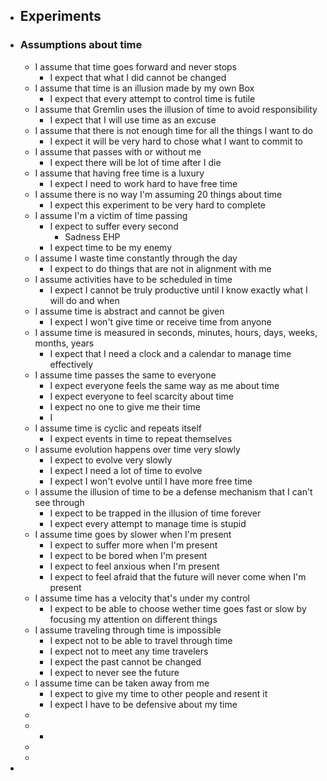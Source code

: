 - ## Experiments
- ### Assumptions about time
	- I assume that time goes forward and never stops
		- I expect that what I did cannot be changed
	- I assume that time is an illusion made by my own Box
		- I expect that every attempt to control time is futile
	- I assume that Gremlin uses the illusion of time to avoid responsibility
		- I expect that I will use time as an excuse
	- I assume that there is not enough time for all the things I want to do
		- I expect it will be very hard to chose what I want to commit to
	- I assume that passes with or without me
		- I expect there will be lot of time after I die
	- I assume that having free time is a luxury
		- I expect I need to work hard to have free time
	- I assume there is no way I'm assuming 20 things about time
		- I expect this experiment to be very hard to complete
	- I assume I'm a victim of time passing
		- I expect to suffer every second
			- Sadness EHP
		- I expect time to be my enemy
	- I assume I waste time constantly through the day
		- I expect to do things that are not in alignment with me
	- I assume activities have to be scheduled in time
		- I expect I cannot be truly productive until I know exactly what I will do and when
	- I assume time is abstract and cannot be given
		- I expect I won't give time or receive time from anyone
	- I assume time is measured in seconds, minutes, hours, days, weeks, months, years
		- I expect that I need a clock and a calendar to manage time effectively
	- I assume time passes the same to everyone
		- I expect everyone feels the same way as me about time
		- I expect everyone to feel scarcity about time
		- I expect no one to give me their time
		- I
	- I assume time is cyclic and repeats itself
		- I expect events in time to repeat themselves
	- I assume evolution happens over time very slowly
		- I expect to evolve very slowly
		- I expect I need a lot of time to evolve
		- I expect I won't evolve until I have more free time
	- I assume the illusion of time to be a defense mechanism that I can't see through
		- I expect to be trapped in the illusion of time forever
		- I expect every attempt to manage time is stupid
	- I assume time goes by slower when I'm present
		- I expect to suffer more when I'm present
		- I expect to be bored when I'm present
		- I expect to feel anxious when I'm present
		- I expect to feel afraid that the future will never come when I'm present
	- I assume time has a velocity that's under my control
		- I expect to be able to choose wether time goes fast or slow by focusing my attention on different things
	- I assume traveling through time is impossible
		- I expect not to be able to travel through time
		- I expect not to meet any time travelers
		- I expect the past cannot be changed
		- I expect to never see the future
	- I assume time can be taken away from me
		- I expect to give my time to other people and resent it
		- I expect I have to be defensive about my time
	-
	-
		-
	-
	-
-